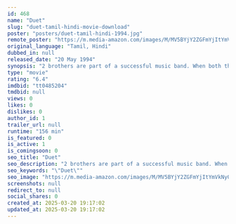 ```yaml
---
id: 468
name: "Duet"
slug: "duet-tamil-hindi-movie-download"
poster: "posters/duet-tamil-hindi-1994.jpg"
remote_poster: "https://m.media-amazon.com/images/M/MV5BYjY2ZGFmYjItYmVkNy00NzQ3LTgwMzYtYzFhZTM4ODhmOTdlXkEyXkFqcGdeQXVyMTY1MzAyNjU4._V1_SX300.jpg"
original_language: "Tamil, Hindi"
dubbed_in: null
released_date: "20 May 1994"
synopsis: "2 brothers are part of a successful music band. When both the brothers fall in love with the same girl, the plot thickens."
type: "movie"
rating: "6.4"
imdbid: "tt0485204"
tmdbid: null
views: 0
likes: 0
dislikes: 0
author_id: 1
trailer_url: null
runtime: "156 min"
is_featured: 0
is_active: 1
is_comingsoon: 0
seo_title: "Duet"
seo_description: "2 brothers are part of a successful music band. When both the brothers fall in love with the same girl, the plot thickens."
seo_keywords: "\"Duet\""
seo_image: "https://m.media-amazon.com/images/M/MV5BYjY2ZGFmYjItYmVkNy00NzQ3LTgwMzYtYzFhZTM4ODhmOTdlXkEyXkFqcGdeQXVyMTY1MzAyNjU4._V1_SX300.jpg"
screenshots: null
redirect_to: null
social_shares: 0
created_at: 2025-03-20 19:17:02
updated_at: 2025-03-20 19:17:02
---
```


